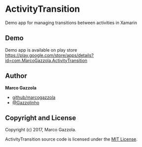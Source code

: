 ﻿# ActivityTransition

Demo app for managing transitions between activities in Xamarin

## Demo

Demo app is available on play store https://play.google.com/store/apps/details?id=com.MarcoGazzola.ActivityTransition

## Author
**Marco Gazzola**
- [github/marcogazzola](https://github.com/marcogazzola)
- [@Gazzolinho](https://twitter.com/Gazzolinho)


## Copyright and License
Copyright (c) 2017, Marco Gazzola.

ActivityTransition source code is licensed under the [MIT License](https://github.com/marcogazzola/ActivityTransition/blob/master/LICENSE.md).